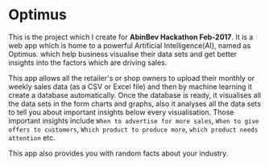 # Optimus
This is the project which I create for **AbinBev Hackathon Feb-2017**. It is a web app which is home to a powerful Artificial Intelligence(AI), named as Optimus. which help business visualise their data sets and get better insights into the factors which are driving sales.

This app allows all the retailer's or shop owners to upload their monthly or weekly sales data (as a CSV or Excel file) and then by machine learning it create a database automatically. Once the database is ready, it visualises all the data sets in the form charts and graphs, also it analyses all the data sets to tell you about important insights below every visualisation. Those important insights include `When to advertise for more sales`, `When to give offers to customers`, `Which product to produce more`,  `which product needs attention` etc.

This app also provides you with random facts about your industry.


